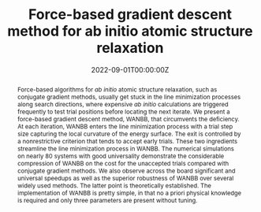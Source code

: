 ---
title: Force-based gradient descent method for ab initio atomic structure relaxation
authors:
- admin
- Xingyu Gao
- Yafan Zhao
- Xin Liu
- Haifeng Song
date: "2022-09-01T00:00:00Z"
doi: "10.1103/PhysRevB.106.104101"

# Schedule page publish date (NOT publication's date).
#publishDate: "2017-01-01T00:00:00Z"

# Publication type.
# Legend: 0 = Uncategorized; 1 = Conference paper; 2 = Journal article;
# 3 = Preprint / Working Paper; 4 = Report; 5 = Book; 6 = Book section;
# 7 = Thesis; 8 = Patent
publication_types: ["2"]

# Publication name and optional abbreviated publication name.
publication: "*Physical Review B*, 106(10): 104101"
publication_short: ""

abstract: Force-based algorithms for *ab initio* atomic structure relaxation, such as conjugate gradient methods, usually get stuck in the line minimization processes along search directions, where expensive *ab initio* calculations are triggered frequently to test trial positions before locating the next iterate. We present a force-based gradient descent method, WANBB, that circumvents the deficiency. At each iteration, WANBB enters the line minimization process with a trial step size capturing the local curvature of the energy surface. The exit is controlled by a nonrestrictive criterion that tends to accept early trials. These two ingredients streamline the line minimization process in WANBB. The numerical simulations on nearly 80 systems with good universality demonstrate the considerable compression of WANBB on the cost for the unaccepted trials compared with conjugate gradient methods. We also observe across the board significant and universal speedups as well as the superior robustness of WANBB over several widely used methods. The latter point is theoretically established. The implementation of WANBB is pretty simple, in that no a priori physical knowledge is required and only three parameters are present without tuning.

# Summary. An optional shortened abstract.
#summary: Lorem ipsum dolor sit amet, consectetur adipiscing elit. Duis posuere tellus ac convallis placerat. Proin tincidunt magna sed ex sollicitudin condimentum.

tags:
- Source Themes
featured: false

links:
- name: "Preprint"
  url: "https://arxiv.org/pdf/2206.02091.pdf"
url_pdf: ''
url_code: ''
url_dataset: ''
url_poster: ''
url_project: ''
url_slides: ''
url_source: ''
url_video: ''

# Featured image
# To use, add an image named `featured.jpg/png` to your page's folder. 
#image:
#  caption: ''
#  focal_point: ""
#  preview_only: false

# Associated Projects (optional).
#   Associate this publication with one or more of your projects.
#   Simply enter your project's folder or file name without extension.
#   E.g. `internal-project` references `content/project/internal-project/index.md`.
#   Otherwise, set `projects: []`.
projects: []

# Slides (optional).
#   Associate this publication with Markdown slides.
#   Simply enter your slide deck's filename without extension.
#   E.g. `slides: "example"` references `content/slides/example/index.md`.
#   Otherwise, set `slides: ""`.
slides: ''
---